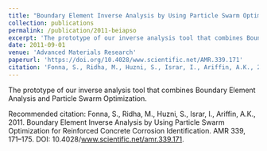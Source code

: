 ```yaml
---
title: "Boundary Element Inverse Analysis by Using Particle Swarm Optimization for Reinforced Concrete Corrosion Identification"
collection: publications
permalink: /publication/2011-beiapso
excerpt: 'The prototype of our inverse analysis tool that combines Boundary Element Analysis and Particle Swarm Optimization.'
date: 2011-09-01
venue: 'Advanced Materials Research'
paperurl: 'https://doi.org/10.4028/www.scientific.net/AMR.339.171'
citation: 'Fonna, S., Ridha, M., Huzni, S., Israr, I., Ariffin, A.K., 2011. Boundary Element Inverse Analysis by Using Particle Swarm Optimization for Reinforced Concrete Corrosion Identification. AMR 339, 171–175. DOI: 10.4028/www.scientific.net/amr.339.171.'
---
```

The prototype of our inverse analysis tool that combines Boundary Element Analysis and Particle Swarm Optimization.

<!-- [Download paper here]( ) -->

Recommended citation: Fonna, S., Ridha, M., Huzni, S., Israr, I., Ariffin, A.K., 2011. Boundary Element Inverse Analysis by Using Particle Swarm Optimization for Reinforced Concrete Corrosion Identification. AMR 339, 171–175. DOI: 10.4028/www.scientific.net/amr.339.171.
